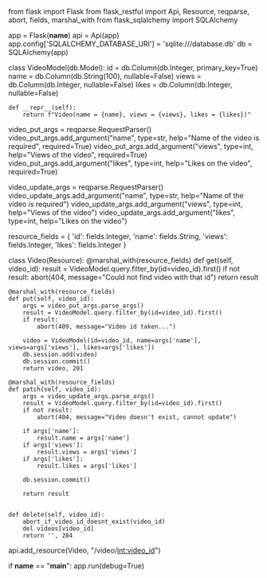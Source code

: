  from flask import Flask
from flask_restful import Api, Resource, reqparse, abort, fields, marshal_with
from flask_sqlalchemy import SQLAlchemy

app = Flask(__name__)
api = Api(app)
app.config['SQLALCHEMY_DATABASE_URI'] = 'sqlite:///database.db'
db = SQLAlchemy(app)

class VideoModel(db.Model):
	id = db.Column(db.Integer, primary_key=True)
	name = db.Column(db.String(100), nullable=False)
	views = db.Column(db.Integer, nullable=False)
	likes = db.Column(db.Integer, nullable=False)

	def __repr__(self):
		return f"Video(name = {name}, views = {views}, likes = {likes})"

video_put_args = reqparse.RequestParser()
video_put_args.add_argument("name", type=str, help="Name of the video is required", required=True)
video_put_args.add_argument("views", type=int, help="Views of the video", required=True)
video_put_args.add_argument("likes", type=int, help="Likes on the video", required=True)

video_update_args = reqparse.RequestParser()
video_update_args.add_argument("name", type=str, help="Name of the video is required")
video_update_args.add_argument("views", type=int, help="Views of the video")
video_update_args.add_argument("likes", type=int, help="Likes on the video")

resource_fields = {
	'id': fields.Integer,
	'name': fields.String,
	'views': fields.Integer,
	'likes': fields.Integer
}

class Video(Resource):
	@marshal_with(resource_fields)
	def get(self, video_id):
		result = VideoModel.query.filter_by(id=video_id).first()
		if not result:
			abort(404, message="Could not find video with that id")
		return result

	@marshal_with(resource_fields)
	def put(self, video_id):
		args = video_put_args.parse_args()
		result = VideoModel.query.filter_by(id=video_id).first()
		if result:
			abort(409, message="Video id taken...")

		video = VideoModel(id=video_id, name=args['name'], views=args['views'], likes=args['likes'])
		db.session.add(video)
		db.session.commit()
		return video, 201

	@marshal_with(resource_fields)
	def patch(self, video_id):
		args = video_update_args.parse_args()
		result = VideoModel.query.filter_by(id=video_id).first()
		if not result:
			abort(404, message="Video doesn't exist, cannot update")

		if args['name']:
			result.name = args['name']
		if args['views']:
			result.views = args['views']
		if args['likes']:
			result.likes = args['likes']

		db.session.commit()

		return result


	def delete(self, video_id):
		abort_if_video_id_doesnt_exist(video_id)
		del videos[video_id]
		return '', 204


api.add_resource(Video, "/video/<int:video_id>")

if __name__ == "__main__":
	app.run(debug=True)
